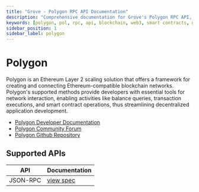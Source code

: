 ```yaml
---
title: "Grove - Polygon RPC API Documentation"
description: "Comprehensive documentation for Grove's Polygon RPC API, covering endpoint details and integration strategies for blockchain developers."
keywords: [polygon, pol, rpc, api, blockchain, web3, smart contracts, grove, pocket, pokt]
sidebar_position: 1
sidebar_label: polygon
---
```


# Polygon

Polygon is an Ethereum Layer 2 scaling solution that offers a framework for creating and connecting Ethereum-compatible blockchain networks. Polygon's supported methods provide developers with essential tools for network interaction, enabling activities like balance queries, transaction executions, and smart contract operations, thus streamlining decentralized application development.

- [Polygon Developer Documentation](https://docs.polygon.technology/)
- [Polygon Community Forum](https://forum.polygon.technology/)
- [Polygon Github Repository](https://github.com/maticnetwork/polygon-sdk)

## Supported APIs

| API      | Documentation                      |
| -------- | ---------------------------------- |
| JSON-RPC | [view spec](../grove-api/api-definition/definition#json-rpc-supported-methods) |
